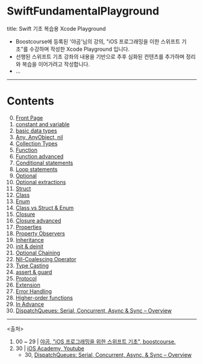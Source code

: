 # SwiftFundamentalPlayground

title: Swift 기초 복습용 Xcode Playground

- Boostcourse에 등록된 '야곰'님의 강의, "iOS 프로그래밍을 이한 스위프트 기초"를 수강하며 작성한 Xcode Playground 입니다.
- 선행된 스위프트 기초 강좌의 내용을 기반으로 추후 심화된 컨텐츠를 추가하며 정리와 복습을 이어가려고 작성합니다.
- ...

---

# Contents

00. [Front Page](https://github.com/san-ghun/SwiftFundamentalPlayground/blob/main/SwiftFundamentals.playground/Pages/00.%20Front%20Page.xcplaygroundpage/Contents.swift)
01. [constant and variable](https://github.com/san-ghun/SwiftFundamentalPlayground/blob/main/SwiftFundamentals.playground/Pages/01.%20constant%20and%20variable.xcplaygroundpage/Contents.swift)
02. [basic data types](https://github.com/san-ghun/SwiftFundamentalPlayground/blob/main/SwiftFundamentals.playground/Pages/02.%20basic%20data%20types.xcplaygroundpage/Contents.swift)
03. [Any, AnyObject, nil](https://github.com/san-ghun/SwiftFundamentalPlayground/blob/main/SwiftFundamentals.playground/Pages/03.%20Any%2C%20AnyObject%2C%20nil.xcplaygroundpage/Contents.swift)
04. [Collection Types](https://github.com/san-ghun/SwiftFundamentalPlayground/tree/main/SwiftFundamentals.playground/Pages/04.%20Collection%20Types.xcplaygroundpage/Contents.swift)
05. [Function](https://github.com/san-ghun/SwiftFundamentalPlayground/tree/main/SwiftFundamentals.playground/Pages/05.%20Function.xcplaygroundpage/Contents.swift)
06. [Function advanced](https://github.com/san-ghun/SwiftFundamentalPlayground/tree/main/SwiftFundamentals.playground/Pages/06.%20Function%20advanced.xcplaygroundpage/Contents.swift)
07. [Conditional statements](https://github.com/san-ghun/SwiftFundamentalPlayground/tree/main/SwiftFundamentals.playground/Pages/07.%20Conditional%20statements.xcplaygroundpage/Contents.swift)
08. [Loop statements](https://github.com/san-ghun/SwiftFundamentalPlayground/tree/main/SwiftFundamentals.playground/Pages/08.%20Loop%20statements.xcplaygroundpage/Contents.swift)
09. [Optional](https://github.com/san-ghun/SwiftFundamentalPlayground/tree/main/SwiftFundamentals.playground/Pages/09.%20Optional.xcplaygroundpage/Contents.swift)
10. [Optional extractions](https://github.com/san-ghun/SwiftFundamentalPlayground/tree/main/SwiftFundamentals.playground/Pages/10.%20Optional%20extractions.xcplaygroundpage/Contents.swift)
11. [Struct](https://github.com/san-ghun/SwiftFundamentalPlayground/tree/main/SwiftFundamentals.playground/Pages/11.%20Struct.xcplaygroundpage/Contents.swift)
12. [Class](https://github.com/san-ghun/SwiftFundamentalPlayground/tree/main/SwiftFundamentals.playground/Pages/12.%20Class.xcplaygroundpage/Contents.swift)
13. [Enum](https://github.com/san-ghun/SwiftFundamentalPlayground/tree/main/SwiftFundamentals.playground/Pages/13.%20Enum.xcplaygroundpage/Contents.swift)
14. [Class vs Struct & Enum](https://github.com/san-ghun/SwiftFundamentalPlayground/tree/main/SwiftFundamentals.playground/Pages/14.%20Class%20vs%20Struct%20%26%20Enum.xcplaygroundpage/Contents.swift)
15. [Closure](https://github.com/san-ghun/SwiftFundamentalPlayground/tree/main/SwiftFundamentals.playground/Pages/15.%20Closure.xcplaygroundpage/Contents.swift)
16. [Closure advanced](https://github.com/san-ghun/SwiftFundamentalPlayground/tree/main/SwiftFundamentals.playground/Pages/16.%20Closure%20advanced.xcplaygroundpage/Contents.swift)
17. [Properties](https://github.com/san-ghun/SwiftFundamentalPlayground/tree/main/SwiftFundamentals.playground/Pages/17.%20Properties.xcplaygroundpage/Contents.swift)
18. [Property Observers](https://github.com/san-ghun/SwiftFundamentalPlayground/tree/main/SwiftFundamentals.playground/Pages/18.%20Property%20Observers.xcplaygroundpage/Contents.swift)
19. [Inheritance](https://github.com/san-ghun/SwiftFundamentalPlayground/tree/main/SwiftFundamentals.playground/Pages/19.%20Inheritance.xcplaygroundpage/Contents.swift)
20. [init & deinit](https://github.com/san-ghun/SwiftFundamentalPlayground/tree/main/SwiftFundamentals.playground/Pages/20.%20init%20%26%20deinit.xcplaygroundpage/Contents.swift)
21. [Optional Chaining](https://github.com/san-ghun/SwiftFundamentalPlayground/tree/main/SwiftFundamentals.playground/Pages/21.%20Optional%20Chaining.xcplaygroundpage/Contents.swift)
22. [Nil-Coalescing Operator](https://github.com/san-ghun/SwiftFundamentalPlayground/tree/main/SwiftFundamentals.playground/Pages/22.%20Nil-Coalescing%20Operator.xcplaygroundpage/Contents.swift)
23. [Type Casting](https://github.com/san-ghun/SwiftFundamentalPlayground/tree/main/SwiftFundamentals.playground/Pages/23.%20Type%20Casting.xcplaygroundpage/Contents.swift)
24. [assert & guard](https://github.com/san-ghun/SwiftFundamentalPlayground/tree/main/SwiftFundamentals.playground/Pages/24.%20assert%20%26%20guard.xcplaygroundpage/Contents.swift)
25. [Protocol](https://github.com/san-ghun/SwiftFundamentalPlayground/tree/main/SwiftFundamentals.playground/Pages/25.%20Protocol.xcplaygroundpage/Contents.swift)
26. [Extension](https://github.com/san-ghun/SwiftFundamentalPlayground/tree/main/SwiftFundamentals.playground/Pages/26.%20Extension.xcplaygroundpage/Contents.swift)
27. [Error Handling](https://github.com/san-ghun/SwiftFundamentalPlayground/tree/main/SwiftFundamentals.playground/Pages/27.%20Error%20Handling.xcplaygroundpage/Contents.swift)
28. [Higher-order functions](https://github.com/san-ghun/SwiftFundamentalPlayground/tree/main/SwiftFundamentals.playground/Pages/28.%20Higher-order%20functions.xcplaygroundpage/Contents.swift)
29. [In Advance](https://github.com/san-ghun/SwiftFundamentalPlayground/tree/main/SwiftFundamentals.playground/Pages/29.%20In%20Advance.xcplaygroundpage/Contents.swift)
30. [DispatchQueues: Serial, Concurrent, Async & Sync – Overview]()

---

<출처>
1. 00 ~ 29 | [야곰, "iOS 프로그래밍을 위한 스위프트 기초", boostcourse.](https://www.boostcourse.org/mo122)
2. 30 | [iOS Academy, Youtube](https://www.youtube.com/c/iOSAcademy)
    - 30, [DispatchQueues: Serial, Concurrent, Async, & Sync – Overview](https://www.youtube.com/watch?v=tVJqvPg5i6M)
